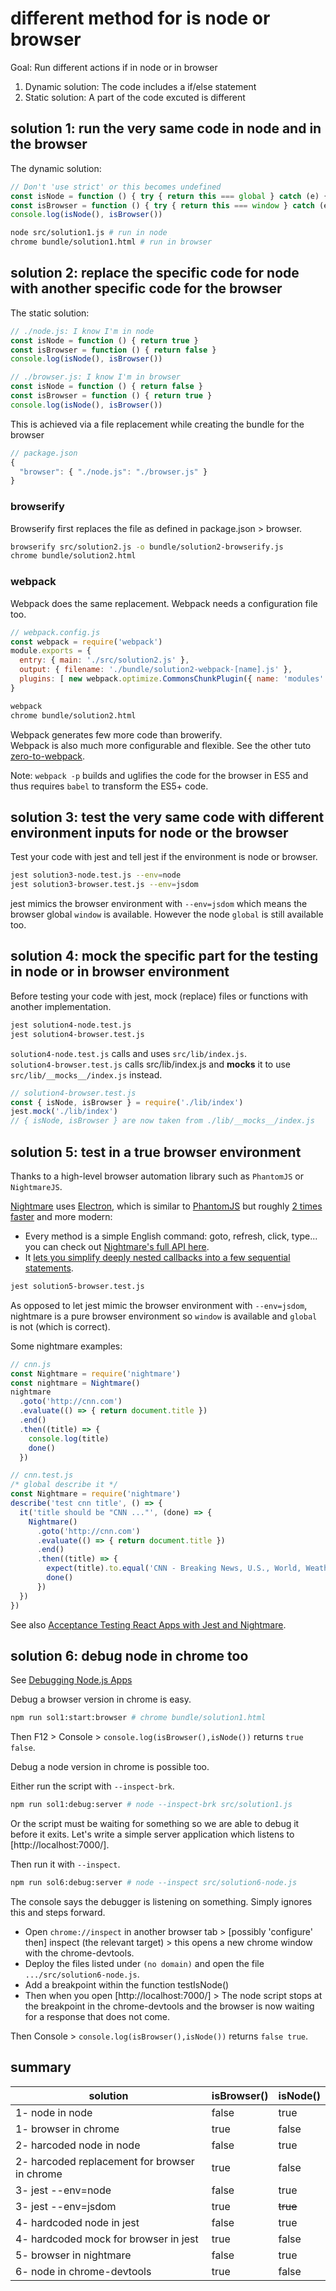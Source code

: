 # different method for is node or browser

Goal: Run different actions if in node or in browser

1. Dynamic solution: The code includes a if/else statement
2. Static solution: A part of the code excuted is different

## solution 1: run the very same code in node and in the browser

The dynamic solution:

```javascript
// Don't 'use strict' or this becomes undefined
const isNode = function () { try { return this === global } catch (e) { return false } }
const isBrowser = function () { try { return this === window } catch (e) { return false } }
console.log(isNode(), isBrowser())
```

```bash
node src/solution1.js # run in node
chrome bundle/solution1.html # run in browser
```

## solution 2: replace the specific code for node with another specific code for the browser

The static solution:

```javascript
// ./node.js: I know I'm in node
const isNode = function () { return true }
const isBrowser = function () { return false }
console.log(isNode(), isBrowser())
```

```javascript
// ./browser.js: I know I'm in browser
const isNode = function () { return false }
const isBrowser = function () { return true }
console.log(isNode(), isBrowser())
```

This is achieved via a file replacement while creating the bundle for the browser

```javascript
// package.json
{
  "browser": { "./node.js": "./browser.js" }
}
```

### browserify

Browserify first replaces the file as defined in package.json > browser.

```bash
browserify src/solution2.js -o bundle/solution2-browserify.js
chrome bundle/solution2.html
```

### webpack

Webpack does the same replacement. Webpack needs a configuration file too.

```javascript
// webpack.config.js
const webpack = require('webpack')
module.exports = {
  entry: { main: './src/solution2.js' },
  output: { filename: './bundle/solution2-webpack-[name].js' },
  plugins: [ new webpack.optimize.CommonsChunkPlugin({ name: 'modules' }) ] // Save the webpack extra code in a separate file
}
```

```bash
webpack
chrome bundle/solution2.html
```

Webpack generates few more code than browerify.<br>
Webpack is also much more configurable and flexible. See the other tuto [zero-to-webpack](../zero-to-webpack/README.md).

Note: `webpack -p` builds and uglifies the code for the browser in ES5 and thus requires `babel` to transform the ES5+ code.

## solution 3: test the very same code with different environment inputs for node or the browser

Test your code with jest and tell jest if the environment is node or browser.

```bash
jest solution3-node.test.js --env=node
jest solution3-browser.test.js --env=jsdom
```

jest mimics the browser environment with `--env=jsdom` which means the browser global `window` is available. However the node `global` is still available too.

## solution 4: mock the specific part for the testing in node or in browser environment

Before testing your code with jest, mock (replace) files or functions with another implementation.

```bash
jest solution4-node.test.js
jest solution4-browser.test.js
```

`solution4-node.test.js` calls and uses `src/lib/index.js`.<br>
`solution4-browser.test.js` calls src/lib/index.js and **mocks** it to use `src/lib/__mocks__/index.js` instead.

```javascript
// solution4-browser.test.js
const { isNode, isBrowser } = require('./lib/index')
jest.mock('./lib/index')
// { isNode, isBrowser } are now taken from ./lib/__mocks__/index.js
```

## solution 5: test in a true browser environment

Thanks to a high-level browser automation library such as `PhantomJS` or `NightmareJS`.

[Nightmare](https://www.npmjs.com/package/nightmare) uses [Electron](https://electron.atom.io/), which is similar to [PhantomJS](http://phantomjs.org/) but roughly [2 times faster](https://github.com/segmentio/nightmare/issues/484#issuecomment-184519591) and more modern:

- Every method is a simple English command: goto, refresh, click, type... you can check out [Nightmare's full API here](https://github.com/segmentio/nightmare#api).
- It [lets you simplify deeply nested callbacks into a few sequential statements](http://www.nightmarejs.org/).

```bash
jest solution5-browser.test.js
```

As opposed to let jest mimic the browser environment with `--env=jsdom`, nightmare is a pure browser environment so `window` is available and `global` is not (which is correct).

Some nightmare examples:

```javascript
// cnn.js
const Nightmare = require('nightmare')
const nightmare = Nightmare()
nightmare
  .goto('http://cnn.com')
  .evaluate(() => { return document.title })
  .end()
  .then((title) => {
    console.log(title)
    done()
  })
```

```javascript
// cnn.test.js
/* global describe it */
const Nightmare = require('nightmare')
describe('test cnn title', () => {
  it('title should be "CNN ..."', (done) => {
    Nightmare()
      .goto('http://cnn.com')
      .evaluate(() => { return document.title })
      .end()
      .then((title) => {
        expect(title).to.equal('CNN - Breaking News, U.S., World, Weather, Entertainment & Video News')
        done()
      })
  })
})
```

See also [Acceptance Testing React Apps with Jest and Nightmare](https://www.viget.com/articles/acceptance-testing-react-apps-with-jest-and-nightmare).

## solution 6: debug node in chrome too

See [Debugging Node.js Apps](https://nodejs.org/en/docs/inspector/)

Debug a browser version in chrome is easy.

```bash
npm run sol1:start:browser # chrome bundle/solution1.html
```

Then F12 > Console > `console.log(isBrowser(),isNode())` returns `true false`.

Debug a node version in chrome is possible too.

Either run the script with `--inspect-brk`.

```bash
npm run sol1:debug:server # node --inspect-brk src/solution1.js
```

Or the script must be waiting for something so we are able to debug it before it exits.
Let's write a simple server application which listens to [http://localhost:7000/].

Then run it with `--inspect`.

```bash
npm run sol6:debug:server # node --inspect src/solution6-node.js
```

The console says the debugger is listening on something. Simply ignores this and steps forward.

* Open `chrome://inspect` in another browser tab > [possibly 'configure' then] inspect (the relevant target) > this opens a new chrome window with the chrome-devtools.
* Deploy the files listed under `(no domain)` and open the file `.../src/solution6-node.js`.
* Add a breakpoint within the function testIsNode()
* Then when you open [http://localhost:7000/] > The node script stops at the breakpoint in the chrome-devtools and the browser is now waiting for a response that does not come.

Then Console > `console.log(isBrowser(),isNode())` returns `false true`.

## summary

solution | isBrowser() | isNode()
--- | --- | ---
1- node in node | false | true
1- browser in chrome | true | false
2- harcoded node in node | false | true
2- harcoded replacement for browser in chrome | true | false
3- jest --env=node | false | true
3- jest --env=jsdom | true | ~~true~~
4- hardcoded node in jest | false | true
4- hardcoded mock for browser in jest | true | false
5- browser in nightmare | false | true
6- node in chrome-devtools | true | false
